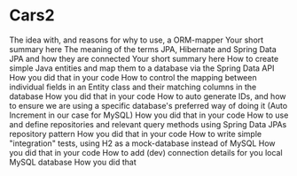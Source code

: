# Cars2
The idea with, and reasons for why to use, a ORM-mapper
   Your short summary here
The meaning of the terms JPA, Hibernate and Spring Data JPA and how they are connected
   Your short summary here
How to create simple Java entities and map them to a database via the Spring Data API
   How you did that in your code
How to control the mapping between individual fields in an Entity class and their matching columns in the database
   How you did that in your code
How to auto generate IDs, and how to ensure we are using  a specific database's preferred way of doing it (Auto Increment in our case for  MySQL)
   How you did that in your code
How to use and define repositories and relevant query methods using Spring Data JPAs repository pattern
   How you did that in your code
How to write simple "integration" tests, using H2 as a mock-database instead of MySQL
   How you did that in your code
How to add (dev) connection details for you local MySQL database
   How you did that
